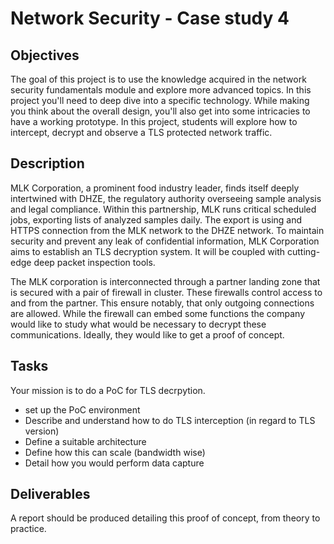 # Network Security - Case study 4

## Objectives

The goal of this project is to use the knowledge acquired in the network security fundamentals module and explore more advanced topics. In this project you'll need to deep dive into a specific technology. While making you think about the overall design, you'll also get into some intricacies to have a working prototype. In this project, students will explore how to intercept, decrypt and observe a TLS protected network traffic.

## Description

MLK Corporation, a prominent food industry leader, finds itself deeply intertwined with DHZE, the regulatory authority overseeing sample analysis and legal compliance. Within this partnership, MLK runs critical scheduled jobs, exporting lists of analyzed samples daily. The export is using and HTTPS connection from the MLK network to the DHZE network. To maintain security and prevent any leak of confidential information, MLK Corporation aims to establish an TLS decryption system. It will be coupled with cutting-edge deep packet inspection tools.

The MLK corporation is interconnected through a partner landing zone that is secured with a pair of firewall in cluster. These firewalls control access to and from the partner.
This ensure notably, that only outgoing connections are allowed. While the firewall can embed some functions the company would like to study what would be necessary to decrypt these communications. Ideally, they would like to get a proof of concept.

## Tasks

Your mission is to do a PoC for TLS decrpytion.
- set up the PoC environment
- Describe and understand how to do TLS interception (in regard to TLS version)
- Define a suitable architecture
- Define how this can scale (bandwidth wise)
- Detail how you would perform data capture

## Deliverables

A report should be produced detailing this proof of concept, from theory to practice.
